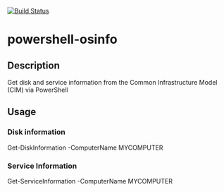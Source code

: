 [![Build Status](https://travis-ci.org/luksi1/docker-mssql.svg?branch=master)](https://travis-ci.org/luksi1/powershell-osinfo)


# powershell-osinfo

## Description

Get disk and service information from the Common Infrastructure Model (CIM) via PowerShell

## Usage

### Disk information

Get-DiskInformation -ComputerName MYCOMPUTER

### Service Information

Get-ServiceInformation -ComputerName MYCOMPUTER
